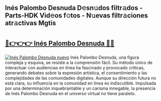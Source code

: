 ## Inés Palombo Desnuda D𝚎sn𝚞dos filtr𝚊dos - Parts-HDK Vid𝚎os f𝚘tos - N𝚞evas filtr𝚊ciones atr𝚊ctivas Mgtis

# <h2><a href="http://mb88gjw.tromn.icu/?c=In%c3%a9s+Palombo+Desnuda">🔗👉👉👉 Inés Palombo Desnuda 🔗🔗</a></h2>

[![Inés Palombo Desnuda nuevo](https://i.imgur.com/pEAQMta.gif)](http://mb88gjw.tromn.icu/?c=In%c3%a9s+Palombo+Desnuda)
Inés Palombo Desnuda, una figura compleja y esquiva, se resiste a la comprensión fácil. Su método único de interactuar con audiencias en línea ha fascinado y provocado críticas, generando debates sobre la expresión artística, el consentimiento y las complejidades de las comunidades digitales. Aunque su dirección futura no está clara, su influencia en la comunidad en línea es indiscutible. Impulsada por una determinación inquebrantable y un carisma innegable, la presencia de Inés Palombo Desnuda en el universo virtual no tiene paralelo.
